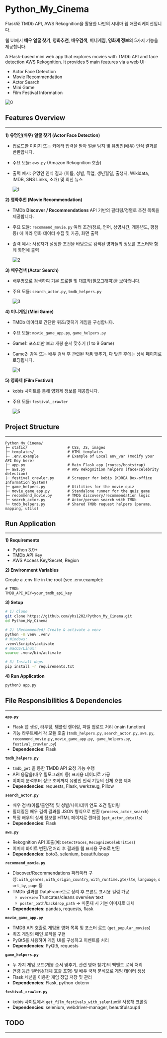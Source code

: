 # Python_My_Cinema
Flask와 TMDb API, AWS Rekognition을 활용한 나만의 시네마 웹 애플리케이션입니다.

웹 UI에서 **배우 얼굴 찾기**, **영화추천**, **배우검색**, **미니게임, 영화제 정보**의 5가지 기능을 제공합니다.

A Flask-based mini web app that explores movies with TMDb API and face detection AWS Rekognition. It provides 5 main features via a web UI:

- Actor Face Detection
- Movie Recommendation
- Actor Search
- Mini Game
- Film Festival Information

![0](/static/readme_img/0_main_example.png)

## Features Overview

---

**1) 유명인(배우) 얼굴 찾기 (Actor Face Detection)**

- 업로드한 이미지 또는 카메라 입력을 받아 얼굴 탐지 및 유명인(배우) 인식 결과를 반환합니다.
- 주요 모듈: `aws.py` (Amazon Rekognition 호출)
- 출력 예시: 유명인 인식 결과 (이름, 성별, 직업, 생년월일, 출생지, Wikidata, IMDB, SNS Links, 소개) 및 최신 뉴스

  ![1](/static/readme_img/1_face_detection_example.gif)

**2) 영화추천 (Movie Recommendation)**

- TMDb **Discover / Recommendations** API 기반의 필터링/정렬로 추천 목록을 제공합니다.
- 주요 모듈: `recommend_movie.py` 여러 조건(장르, 언어, 상영시간, 개봉년도, 평점 등) 에 따라 영화 데이터 수집 및 가공, 화면 출력
- 출력 예시: 사용자가 설정한 조건을 바탕으로 검색된 영화들의 정보를 포스터와 함께 화면에 출력

  ![2](/static/readme_img/2_recommend_example.gif)

**3) 배우검색 (Actor Search)**

- 배우명으로 검색하여 기본 프로필 및 대표작(필모그래피)을 보여줍니다.
- 주요 모듈: `search_actor.py`, `tmdb_helpers.py`

  ![3](/static/readme_img/3_find_actor_example.gif)

**4) 미니게임 (Mini Game)**

- TMDb 데이터로 간단한 퀴즈/맞히기 게임을 구성합니다.
- 주요 모듈: `movie_game_app.py`, `game_helpers.py`
- Game1: 포스터만 보고 개봉 순서 맞추기 (1 to 9 Game)
- Game2: 감독 또는 배우 검색 후 관련된 작품 맞추기, 다 맞춘 후에는 상세 페이지로 로딩됩니다.

  ![4](/static/readme_img/4_game_example.gif)

**5) 영화제 (Film Festival)**

- kobis 사이트를 통해 영화제 정보를 제공합니다.
- 주요 모듈: `festival_crawler`

  ![5](/static/readme_img/5_film_festival_example.gif)


## **Project Structure**

---

```
Python_My_Cinema/
├─ static/                  # CSS, JS, images
├─ templates/               # HTML templates
├─ .env.example             # Example of Local env_var (modify your API Key here)
├─ app.py                   # Main Flask app (routes/bootstrap)
├─ aws.py                   # AWS Rekognition helpers (face/celebrity detection)
├─ festival_crawler.py      # Scrapper for kobis (KOREA Box-office Information System)
├─ game_helpers.py          # Utilities for the movie quiz
├─ movie_game_app.py        # Standalone runner for the quiz game
├─ recommend_movie.py       # TMDb discovery/recommendation logic
├─ search_actor.py          # Actor/person search with TMDb
└─ tmdb_helpers.py          # Shared TMDb request helpers (params, mapping, utils)
```



## Run Application

---

**1) Requirements**

- Python 3.9+
- TMDb API Key
- AWS Access Key/Secret, Region

**2) Environment Variables**

Create a .env file in the root (see .env.example):

```
# TMDb
TMDB_API_KEY=your_tmdb_api_key
```

**3) Setup**

```bash
# 1) Clone
git clone https://github.com/yhs1202/Python_My_Cinema.git
cd Python_My_Cinema

# 2) (Recommended) Create & activate a venv
python -m venv .venv
# Windows:
.venv\Scripts\activate
# macOS/Linux:
source .venv/bin/activate

# 3) Install deps
pip install -r requirements.txt
```

**4) Run Application**

```bash
python3 app.py
```


## **File Responsibilities & Dependencies**

---

**`app.py`**

- Flask 앱 생성, 라우팅, 템플릿 렌더링, 파일 업로드 처리 (main function)
- 기능 라우트에서 각 모듈 호출
(`tmdb_helpers.py`, `search_actor.py`, `aws.py`, `recommend_movie.py`, `movie_game_app.py`,  `game_helpers.py`, `festival_crawler.py`)
- **Dependencies**: Flask

**`tmdb_helpers.py`**

- `tmdb_get` 을 통한 TMDB API 요청 기능 수행
- API 응답을(배우 필모그래피 등) 표시용 데이터로 가공
- 이미지 분석부터 정보 조회까지 유명인 인식 기능의 전체 흐름 제어
- **Dependencies**: requests, Flask, werkzeug, Pillow

**`search_actor.py`**

- 배우 검색(이름/출연작) 및 성별/나이/데뷔 연도 조건 필터링
- 필터링된 배우 검색 결과를 JSON 형식으로 반환 (`process_actor_search`)
- 특정 배우의 상세 정보를 HTML 페이지로 렌더링 (`get_actor_details`)
- **Dependencies**: Flask

**`aws.py`**

- Rekognition API 호출(예: `DetectFaces`, `RecognizeCelebrities`)
- 이미지 바이트 변환/전처리 후 결과를 웹 표시용 구조로 반환
- **Dependencies**: boto3, selenium, beautifulsoup

**`recommend_movie.py`**

- Discover/Recommendations 파라미터 구성: `with_genres`, `with_origin_country`, `with_runtime.gte/lte`, `language`, `sort_by`, `page` 등
- TMDb 결과를 DataFrame으로 정리 후 프론트 표시용 컬럼 가공
    - `overview` Truncates/cleans overview text
    - `poster_path`/`backdrop_path` -> 미존재 시 기본 이미지로 대체
- **Dependencies**: pandas, requests, flask

**`movie_game_app.py`**

- TMDB API 호출로 게임용 영화 목록 및 포스터 로드 (`get_popular_movies`)
- 퀴즈 게임의 메인 로직을 구현
- PyQt5를 사용하여 게임 UI를 구성하고 이벤트를 처리
- **Dependencies**: PyQt5, requests

**`game_helpers.py`**

- 두 가지 게임 모드(개봉 순서 맞추기, 관련 영화 찾기)의 백엔드 로직 처리
- 연령 등급 필터링(대체 호출 포함) 및 배우 국적 분석으로 게임 데이터 생성
- Flask 세션을 이용한 게임 정답 저장 및 관리
- **Dependencies**: Flask, python-dotenv

**`festival_crawler.py`**

- kobis 사이트에서 `get_film_festivals_with_selenium`을 사용해 크롤링
- **Dependencies**: selenium, webdriver-manager, beautifulsoup4


## TODO

---